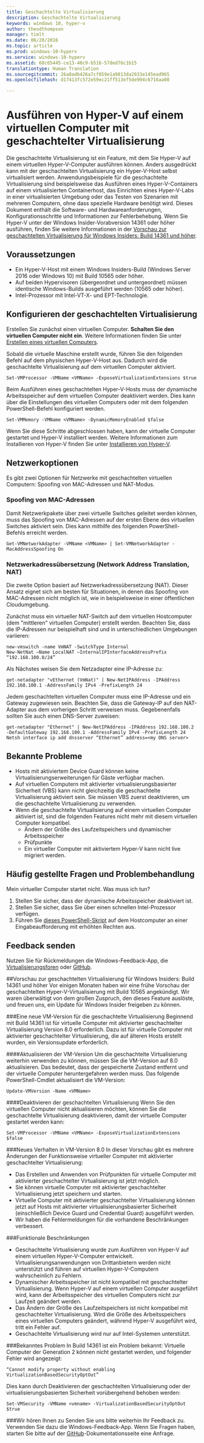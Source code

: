```yaml
---
title: Geschachtelte Virtualisierung
description: Geschachtelte Virtualisierung
keywords: windows 10, hyper-v
author: theodthompson
manager: timlt
ms.date: 06/20/2016
ms.topic: article
ms.prod: windows-10-hyperv
ms.service: windows-10-hyperv
ms.assetid: 68c65445-ce13-40c9-b516-57ded76c1b15
translationtype: Human Translation
ms.sourcegitcommit: 26a8adb426a7cf859e1a9813da2033e145ead965
ms.openlocfilehash: d17413fc572e59ec21ff513ef5de994c6716aa08

---
```


# Ausführen von Hyper-V auf einem virtuellen Computer mit geschachtelter Virtualisierung

Die geschachtelte Virtualisierung ist ein Feature, mit dem Sie Hyper-V auf einem virtuellen Hyper-V-Computer ausführen können. Anders ausgedrückt kann mit der geschachtelten Virtualisierung ein Hyper-V-Host selbst virtualisiert werden. Anwendungsbeispiele für die geschachtelte Virtualisierung sind beispielsweise das Ausführen eines Hyper-V-Containers auf einem virtualisierten Containerhost, das Einrichten eines Hyper-V-Labs in einer virtualisierten Umgebung oder das Testen von Szenarien mit mehreren Computern, ohne dass spezielle Hardware benötigt wird. Dieses Dokument enthält die Software- und Hardwareanforderungen, Konfigurationsschritte und Informationen zur Fehlerbehebung. Wenn Sie Hyper-V unter der Windows Insider-Vorabversion 14361 oder höher ausführen, finden Sie weitere Informationen in der [Vorschau zur geschachtelten Virtualisierung für Windows Insiders: Build 14361 und höher](https://msdn.microsoft.com/en-us/virtualization/hyperv_on_windows/user_guide/nesting#nested-virtualization-preview-for-windows-insiders-builds-14361-).

## Voraussetzungen

- Ein Hyper-V-Host mit einem Windows Insiders-Build (Windows Server 2016 oder Windows 10) mit Build 10565 oder höher.
- Auf beiden Hypervisoren (übergeordnet und untergeordnet) müssen identische Windows-Builds ausgeführt werden (10565 oder höher).
- Intel-Prozessor mit Intel-VT-X- und EPT-Technologie.

## Konfigurieren der geschachtelten Virtualisierung

Erstellen Sie zunächst einen virtuellen Computer. **Schalten Sie den virtuellen Computer nicht ein**. Weitere Informationen finden Sie unter [Erstellen eines virtuellen Computers](../quick_start/walkthrough_create_vm.md).

Sobald die virtuelle Maschine erstellt wurde, führen Sie den folgenden Befehl auf dem physischen Hyper-V-Host aus. Dadurch wird die geschachtelte Virtualisierung auf dem virtuellen Computer aktiviert.

```none
Set-VMProcessor -VMName <VMName> -ExposeVirtualizationExtensions $true
```
Beim Ausführen eines geschachtelten Hyper-V-Hosts muss der dynamische Arbeitsspeicher auf dem virtuellen Computer deaktiviert werden. Dies kann über die Einstellungen des virtuellen Computers oder mit dem folgenden PowerShell-Befehl konfiguriert werden.
```none
Set-VMMemory -VMName <VMName> -DynamicMemoryEnabled $false
```

Wenn Sie diese Schritte abgeschlossen haben, kann der virtuelle Computer gestartet und Hyper-V installiert werden. Weitere Informationen zum Installieren von Hyper-V finden Sie unter [Installieren von Hyper-V]( https://msdn.microsoft.com/en-us/virtualization/hyperv_on_windows/quick_start/walkthrough_install).

## Netzwerkoptionen
Es gibt zwei Optionen für Netzwerke mit geschachtelten virtuellen Computern: Spoofing von MAC-Adressen und NAT-Modus.

### Spoofing von MAC-Adressen
Damit Netzwerkpakete über zwei virtuelle Switches geleitet werden können, muss das Spoofing von MAC-Adressen auf der ersten Ebene des virtuellen Switches aktiviert sein. Dies kann mithilfe des folgenden PowerShell-Befehls erreicht werden.

```none
Get-VMNetworkAdapter -VMName <VMName> | Set-VMNetworkAdapter -MacAddressSpoofing On
```
### Netzwerkadressübersetzung (Network Address Translation, NAT)
Die zweite Option basiert auf Netzwerkadressübersetzung (NAT). Dieser Ansatz eignet sich am besten für Situationen, in denen das Spoofing von MAC-Adressen nicht möglich ist, wie in beispielsweise in einer öffentlichen Cloudumgebung.

Zunächst muss ein virtueller NAT-Switch auf dem virtuellen Hostcomputer (dem "mittleren" virtuellen Computer) erstellt werden. Beachten Sie, dass die IP-Adressen nur beispielhaft sind und in unterschiedlichen Umgebungen variieren:
```none
new-vmswitch -name VmNAT -SwitchType Internal
New-NetNat –Name LocalNAT –InternalIPInterfaceAddressPrefix “192.168.100.0/24”
```
Als Nächstes weisen Sie dem Netzadapter eine IP-Adresse zu:
```none
get-netadapter "vEthernet (VmNat)" | New-NetIPAddress -IPAddress 192.168.100.1 -AddressFamily IPv4 -PrefixLength 24
```
Jedem geschachtelten virtuellen Computer muss eine IP-Adresse und ein Gateway zugewiesen sein. Beachten Sie, dass die Gateway-IP auf den NAT-Adapter aus dem vorherigen Schritt verweisen muss. Gegebenenfalls sollten Sie auch einen DNS-Server zuweisen:
```none
get-netadapter "Ethernet" | New-NetIPAddress -IPAddress 192.168.100.2 -DefaultGateway 192.168.100.1 -AddressFamily IPv4 -PrefixLength 24
Netsh interface ip add dnsserver “Ethernet” address=<my DNS server>
```


## Bekannte Probleme

- Hosts mit aktiviertem Device Guard können keine Virtualisierungserweiterungen für Gäste verfügbar machen.
- Auf virtuellen Computern mit aktivierter virtualisierungsbasierter Sicherheit (VBS) kann nicht gleichzeitig die geschachtelte Virtualisierung aktiviert sein. Sie müssen VBS zuerst deaktivieren, um die geschachtelte Virtualisierung zu verwenden.
- Wenn die geschachtelte Virtualisierung auf einem virtuellen Computer aktiviert ist, sind die folgenden Features nicht mehr mit diesem virtuellen Computer kompatibel.  
  * Ändern der Größe des Laufzeitspeichers und dynamischer Arbeitsspeicher
  * Prüfpunkte
  * Ein virtueller Computer mit aktiviertem Hyper-V kann nicht live migriert werden.

## Häufig gestellte Fragen und Problembehandlung

Mein virtueller Computer startet nicht. Was muss ich tun?

1. Stellen Sie sicher, dass der dynamische Arbeitsspeicher deaktiviert ist.
2. Stellen Sie sicher, dass Sie über einen schnellen Intel-Prozessor verfügen.
3. Führen Sie [dieses PowerShell-Skript](https://raw.githubusercontent.com/Microsoft/Virtualization-Documentation/master/hyperv-tools/Nested/Get-NestedVirtStatus.ps1) auf dem Hostcomputer an einer Eingabeaufforderung mit erhöhten Rechten aus.

## Feedback senden

Nutzen Sie für Rückmeldungen die Windows-Feedback-App, die [Virtualisierungsforen](https://social.technet.microsoft.com/Forums/windowsserver/En-us/home?forum=winserverhyperv) oder [GitHub](https://github.com/Microsoft/Virtualization-Documentation).

##Vorschau zur geschachtelten Virtualisierung für Windows Insiders: Build 14361 und höher
Vor einigen Monaten haben wir eine frühe Vorschau der geschachtelten Hyper-V-Virtualisierung mit Build 10565 angekündigt. Wir waren überwältigt von dem großen Zuspruch, den dieses Feature auslöste, und freuen uns, ein Update für Windows Insider freigeben zu können.

###Eine neue VM-Version für die geschachtelte Virtualisierung
Beginnend mit Build 14361 ist für virtuelle Computer mit aktivierter geschachtelter Virtualisierung Version 8.0 erforderlich. Dazu ist für virtuelle Computer mit aktivierter geschachtelter Virtualisierung, die auf älteren Hosts erstellt wurden, ein Versionsupdate erforderlich. 

####Aktualisieren der VM-Version
Um die geschachtelte Virtualisierung weiterhin verwenden zu können, müssen Sie die VM-Version auf 8.0 aktualisieren. Das bedeutet, dass der gespeicherte Zustand entfernt und der virtuelle Computer heruntergefahren werden muss. Das folgende PowerShell-Cmdlet aktualisiert die VM-Version:
```none
Update-VMVersion -Name <VMName>
```
####Deaktivieren der geschachtelten Virtualisierung
Wenn Sie den virtuellen Computer nicht aktualisieren möchten, können Sie die geschachtelte Virtualisierung deaktivieren, damit der virtuelle Computer gestartet werden kann:
```none
Set-VMProcessor -VMName <VMName> -ExposeVirtualizationExtensions $false
```

###Neues Verhalten in VM-Version 8.0 
In dieser Vorschau gibt es mehrere Änderungen der Funktionsweise virtueller Computer mit aktivierter geschachtelter Virtualisierung:
-   Das Erstellen und Anwenden von Prüfpunkten für virtuelle Computer mit aktivierter geschachtelter Virtualisierung ist jetzt möglich.
-   Sie können virtuelle Computer mit aktivierter geschachtelter Virtualisierung jetzt speichern und starten.
-   Virtuelle Computer mit aktivierter geschachtelter Virtualisierung können jetzt auf Hosts mit aktivierter virtualisierungsbasierter Sicherheit (einschließlich Device Guard und Credential Guard) ausgeführt werden.
-   Wir haben die Fehlermeldungen für die vorhandene Beschränkungen verbessert.

###Funktionale Beschränkungen
-   Geschachtelte Virtualisierung wurde zum Ausführen von Hyper-V auf einem virtuellen Hyper-V-Computer entwickelt. Virtualisierungsanwendungen von Drittanbietern werden nicht unterstützt und führen auf virtuellen Hyper-V-Computern wahrscheinlich zu Fehlern.
-   Dynamischer Arbeitsspeicher ist nicht kompatibel mit geschachtelter Virtualisierung. Wenn Hyper-V auf einem virtuellen Computer ausgeführt wird, kann der Arbeitsspeicher des virtuellen Computers nicht zur Laufzeit geändert werden. 
-   Das Ändern der Größe des Laufzeitspeichers ist nicht kompatibel mit geschachtelter Virtualisierung. Wird die Größe des Arbeitsspeichers eines virtuellen Computers geändert, während Hyper-V ausgeführt wird, tritt ein Fehler auf. 
-   Geschachtelte Virtualisierung wird nur auf Intel-Systemen unterstützt.

###Bekanntes Problem
In Build 14361 ist ein Problem bekannt: Virtuelle Computer der Generation 2 können nicht gestartet werden, und folgender Fehler wird angezeigt:
```none
“Cannot modify property without enabling VirtualizationBasedSecurityOptOut”
```
Dies kann durch Deaktivieren der geschachtelten Virtualisierung oder der virtualisierungsbasierten Sicherheit vorübergehend behoben werden:
```none
Set-VMSecurity -VMName <vmname> -VirtualizationBasedSecurityOptOut $true
```

###Wir hören Ihnen zu
Senden Sie uns bitte weiterhin Ihr Feedback zu. Verwenden Sie dazu die Windows-Feedback-App. Wenn Sie Fragen haben, starten Sie bitte auf der [GitHub](https://github.com/Microsoft/Virtualization-Documentation)-Dokumentationsseite eine Anfrage. 



<!--HONumber=Jul16_HO1-->



